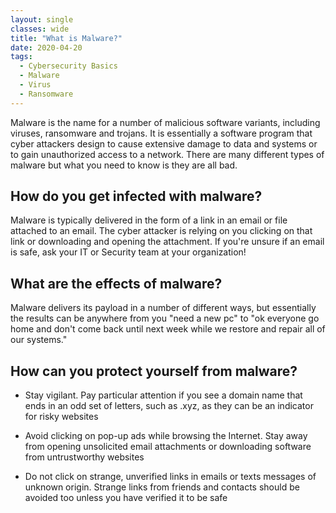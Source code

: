 ```yaml
---
layout: single
classes: wide
title: "What is Malware?"
date: 2020-04-20
tags: 
  - Cybersecurity Basics
  - Malware
  - Virus
  - Ransomware
---
```

Malware is the name for a number of malicious software variants, including viruses, ransomware and trojans. It is essentially a software program that cyber attackers design to cause extensive damage to data and systems or to gain unauthorized access to a network. There are many different types of malware but what you need to know is they are all bad.

## How do you get infected with malware?
Malware is typically delivered in the form of a link in an email or file attached to an email. The cyber attacker is relying on you clicking on that link or downloading and opening the attachment. If you're unsure if an email is safe, ask your IT or Security team at your organization! 

## What are the effects of malware?
Malware delivers its payload in a number of different ways, but essentially the results can be anywhere from you "need a new pc" to "ok everyone go home and don't come back until next week while we restore and repair all of our systems."

## How can you protect yourself from malware?
- Stay vigilant. Pay particular attention if you see a domain name that ends in an odd set of letters, such as .xyz, as they can be an indicator for risky websites
 
- Avoid clicking on pop-up ads while browsing the Internet. Stay away from opening unsolicited email attachments or downloading software from untrustworthy websites
 
- Do not click on strange, unverified links in emails or texts messages of unknown origin. Strange links from friends and contacts should be avoided too unless you have verified it to be safe